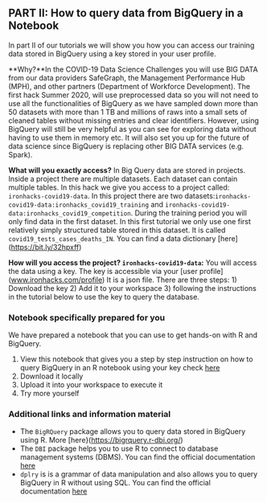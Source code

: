 ## PART II: How to query data from BigQuery in a Notebook

In part II of our tutorials  we will show you how you can access our training data stored in BigQuery using a key stored in your user profile.

**Why?**In the COVID-19 Data Science Challenges you will use BIG DATA from our data providers SafeGraph, the Management Performance Hub (MPH), and other partners (Department of Workforce Development). The first hack Summer 2020, will use preprocessed data so you will not need to use all the functionalities of BigQuery as we have sampled down more than 50 datasets with more than 1 TB and millions of raws into a small sets of cleaned tables without missing entries and clear identifiers. However, using BigQuery will still be very helpful  as you can see for exploring data without having to use them in memory etc. It will also set you up for the future of data science since BigQuery is replacing other BIG DATA services (e.g. Spark).

**What will you exactly access?** In Big Query data are stored in projects. Inside a project there are multiple datasets. Each dataset can contain multiple tables. In this hack we give you access to a project called: `ironhacks-covid19-data`. In this project there are two datasets:`ironhacks-covid19-data:ironhacks_covid19_training` and `ironhacks-covid19-data:ironhacks_covid19_competition`. During the training period you will only find data in the first dataset. In this first tutorial we only use one first relatively simply structured table stored in this dataset. It is called `covid19_tests_cases_deaths_IN`. You can find a data dictionary [here] (https://bit.ly/32hpxff)

**How will you access the project? `ironhacks-covid19-data`:** You will access the data using a key. The key is accessible via your [user profile] (www.ironhacks.com/profile) It is a json file. There are three steps: 1) Download the key 2) Add it to your workspace 3) following the instructions in the tutorial below to  use the key to query the database.

### Notebook specifically prepared for you

We have prepared a notebook that you can use to get hands-on with R and BigQuery. 
1. View  this notebook that gives you a step by step instruction on how to query BigQuery in an R notebook using your key check [here](https://ironhacks.com/notebook-viewer?path=https://raw.githubusercontent.com/ironhacks/Tutorials-COVID-19/master/tutorials-fall-2020/R/Part2.ipynb) 
2. Download it locally
3. Upload it into your workspace to execute it
4. Try more yourself

### Additional links and information material
* The `BigRQuery` package allows you to query data stored in BigQuery using R. More  [here}(https://bigrquery.r-dbi.org/)
* The `DBI` package helps you to use R to connect to database management systems (DBMS). You can find the official documentation [here](https://dbi.r-dbi.org/)
* `dplry` is is a grammar of data manipulation and also allows you to query BigQuery in R without using SQL. You can find the official documentation [here](https://dplyr.tidyverse.org/)

